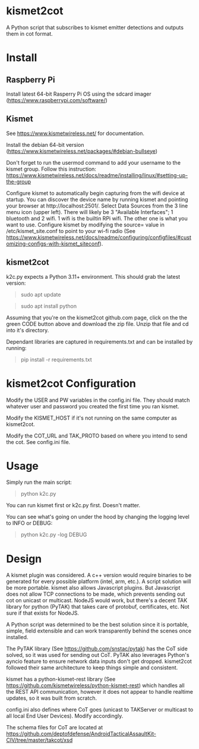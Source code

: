# kismet2cot
A Python script that subscribes to kismet emitter detections and outputs them in cot format.

# Install
## Raspberry Pi

Install latest 64-bit Rasperry Pi OS using the sdcard imager (https://www.raspberrypi.com/software/)

## Kismet 

See https://www.kismetwireless.net/ for documentation.

Install the debian 64-bit version (https://www.kismetwireless.net/packages/#debian-bullseye)

Don't forget to run the usermod command to add your username to the kismet group. Follow this instruction: https://www.kismetwireless.net/docs/readme/installing/linux/#setting-up-the-group

Configure kismet to automatically begin capturing from the wifi device at startup. You can discover the device name by running kismet and pointing your browser at http://localhost:2501/. Select Data Sources from the 3 line menu icon (upper left). There will likely be 3 "Available Interfaces"; 1 bluetooth and 2 wifi. 1 wifi is the builtin RPi wifi. The other one is what you want to use. Configure kismet by modifying the source= value in /etc/kismet_site.conf to point to your wi-fi radio (See https://www.kismetwireless.net/docs/readme/configuring/configfiles/#customizing-configs-with-kismet_siteconf).

## kismet2cot

k2c.py expects a Python 3.11+ environment. This should grab the latest version:
>sudo apt update

>sudo apt install python

Assuming that you're on the kismet2cot github.com page, click on the the green CODE button above and download the zip file. Unzip that file and cd into it's directory.

Dependant libraries are captured in requirements.txt and can be installed by running:
>pip install -r requirements.txt

# kismet2cot Configuration
Modify the USER and PW variables in the config.ini file. They should match whatever user and password you created the first time you ran kismet.

Modify the KISMET_HOST if it's not running on the same computer as kismet2cot.

Modify the COT_URL and TAK_PROTO based on where you intend to send the cot. See config.ini file.

# Usage
Simply run the main script:

>python k2c.py

You can run kismet first or k2c.py first. Doesn't matter.

You can see what's going on under the hood by changing the logging level to INFO or DEBUG:

>python k2c.py -log DEBUG

# Design
A kismet plugin was considered. A c++ version would require binaries to be generated for every possible platform (intel, arm, etc.). A script solution will be more portable. kismet also allows Javascript plugins. But Javascript does not allow TCP connections to be made, which prevents sending out cot on unicast or multicast. NodeJS would work, but there's a decent TAK library for python (PyTAK) that takes care of protobuf, certificates, etc. Not sure if that exists for NodeJS.

A Python script was determined to be the best solution since it is portable, simple, field extensible and can work transparently behind the scenes once installed.

The PyTAK library (See https://github.com/snstac/pytak) has the CoT side solved, so it was used for sending out CoT. PyTAK also leverages Python's ayncio feature to ensure network data inputs don't get dropped. kismet2cot followed their same architecture to keep things simple and consistent.

kismet has a python-kismet-rest library (See https://github.com/kismetwireless/python-kismet-rest) which handles all the REST API communication, however it does not appear to handle realtime updates, so it was built from scratch.

config.ini also defines where CoT goes (unicast to TAKServer or multicast to all local End User Devices). Modify accordingly.

The schema files for CoT are located at https://github.com/deptofdefense/AndroidTacticalAssaultKit-CIV/tree/master/takcot/xsd


